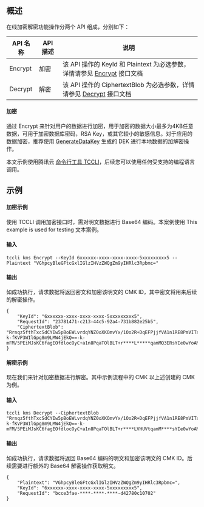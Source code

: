 
## 概述
在线加密解密功能操作分两个 API 组成，分别如下：


| API 名称| API 描述 | 说明|
|---------|---------|---------|
|Encrypt | 加密|该 API 操作的 KeyId 和 Plaintext 为必选参数，详情请参见 [Encrypt](https://cloud.tencent.com/document/product/573/34420) 接口文档|
|Decrypt | 解密 |该 API 操作的 CiphertextBlob 为必选参数，详情请参见 [Decrypt](https://cloud.tencent.com/document/product/573/34429) 接口文档|


#### 加密
通过 Encrypt 来针对用户的数据进行加密，用于加密的数据大小最多为4KB任意数据，可用于加密数据库密码，RSA Key，或其它较小的敏感信息。对于应用的数据加密，推荐使用 [GenerateDataKey](https://cloud.tencent.com/document/product/573/34419) 生成的 DEK 进行本地数据的加解密操作。


本文示例使用腾讯云 [命令行工具 TCCLI](https://cloud.tencent.com/product/cli)，后续您可以使用任何受支持的编程语言调用。

## 示例
#### 加密示例
使用 TCCLI 调用加密接口时，需对明文数据进行 Base64 编码。本案例使用 This example is used for testing 文本案例。

#### 输入
```shell
tccli kms Encrypt --KeyId 6xxxxxx-xxxx-xxxx-xxxx-5xxxxxxxxx5 --Plaintext "VGhpcyBleGFtcGxlIGlzIHVzZWQgZm9yIHRlc3Rpbmc="
```

#### 输出
如成功执行，请求数据将返回密文和加密该明文的 CMK ID，其中密文将用来后续的解密操作。
```shell
{
    "KeyId": "6xxxxxx-xxxx-xxxx-xxxx-5xxxxxxxxx5",
    "RequestId": "23781471-c213-44c5-92a4-731b882e25b5",
    "CiphertextBlob": "Rrnqz5fthTxcSdCYIw5pBoEWLvrdqYNZ0oXKOmvYx/1Oo2R+DqEFPjjfVA1n1RE8PmVITaxuJwu9ZANK9uK3WA==-k-fKVP3WIlGpg8m9LMW4jEkQ==-k-mFM/5PEiMJsKC6fagEOfdlocOyC+a1n8PqaTOlBLT+r****L*****qamMQ3ERsYIe0wYoAMszR/FBrCJZ3a3B7f+8Xg="
}
```



#### 解密示例
现在我们来针对加密数据进行解密。其中示例流程中的 CMK 以上述创建的 CMK 为例。
#### 输入
```shell
tccli kms Decrypt --CiphertextBlob "Rrnqz5fthTxcSdCYIw5pBoEWLvrdqYNZ0oXKOmvYx/1Oo2R+DqEFPjjfVA1n1RE8PmVITaxuJwu9ZANK9uK3WA==-k-fKVP3WIlGpg8m9LMW4jEkQ==-k-mFM/5PEiMJsKC6fagEOfdlocOyC+a1n8PqaTOlBLT+r****LVHUVtqamM****sYIe0wYoAMszR/FBrCJZ3a3B7f+8Xg="
```

#### 输出
如成功执行，请求数据将返回 Base64 编码的明文和加密该明文的 CMK ID。后续需要进行额外的 Base64 解密操作获取明文。
```shell
{
	"Plaintext": "VGhpcyBleGFtcGxlIGlzIHVzZWQgZm9yIHRlc3Rpbmc=",
    "KeyId": "6xxxxxx-xxxx-xxxx-xxxx-5xxxxxxxxx5",
    "RequestId": "bcce3fae-****-****-****-d42780c10702"
}
```






